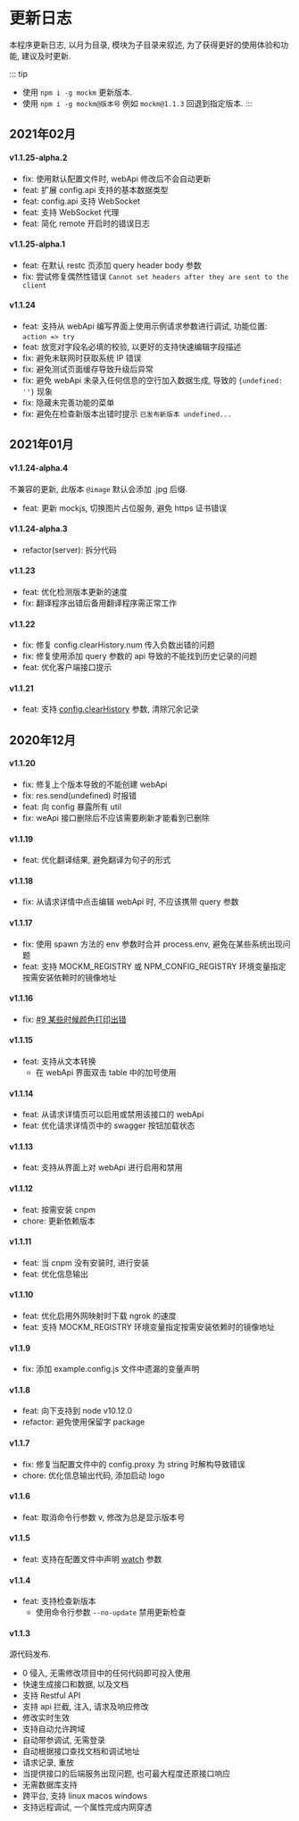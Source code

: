 # 更新日志
本程序更新日志, 以月为目录, 模块为子目录来叙述, 为了获得更好的使用体验和功能, 建议及时更新.

::: tip
- 使用 `npm i -g mockm` 更新版本.
- 使用 `npm i -g mockm@版本号` 例如 `mockm@1.1.3` 回退到指定版本.
:::

## 2021年02月
#### v1.1.25-alpha.2
- fix: 使用默认配置文件时, webApi 修改后不会自动更新
- feat: 扩展 config.api 支持的基本数据类型
- feat: config.api 支持 WebSocket
- feat: 支持 WebSocket 代理
- feat: 简化 remote 开启时的错误日志

#### v1.1.25-alpha.1
- feat: 在默认 restc 页添加 query header body 参数
- fix: 尝试修复偶然性错误 `Cannot set headers after they are sent to the client`

#### v1.1.24
- feat: 支持从 webApi 编写界面上使用示例请求参数进行调试, 功能位置: `action => try`
- feat: 放宽对字段名必填的校验, 以更好的支持快速编辑字段描述
- fix: 避免未联网时获取系统 IP 错误
- fix: 避免测试页面缓存导致升级后异常
- fix: 避免 webApi 未录入任何信息的空行加入数据生成, 导致的 `{undefined: ''}` 现象
- fix: 隐藏未完善功能的菜单
- fix: 避免在检查新版本出错时提示 `已发布新版本 undefined...`

## 2021年01月
#### v1.1.24-alpha.4
不兼容的更新, 此版本 `@image` 默认会添加 .jpg 后缀.

- feat: 更新 mockjs, 切换图片占位服务, 避免 https 证书错误

#### v1.1.24-alpha.3
- refactor(server): 拆分代码

#### v1.1.23
- feat: 优化检测版本更新的速度
- fix: 翻译程序出错后备用翻译程序需正常工作

#### v1.1.22
- fix: 修复 config.clearHistory.num 传入负数出错的问题
- fix: 修复使用添加 query 参数的 api 导致的不能找到历史记录的问题
- feat: 优化客户端接口提示

#### v1.1.21
- feat: 支持 [config.clearHistory](../config/option.md#config-clearhistory) 参数, 清除冗余记录

## 2020年12月
#### v1.1.20
- fix: 修复上个版本导致的不能创建 webApi
- fix: res.send(undefined) 时报错
- feat: 向 config 暴露所有 util
- fix: weApi 接口删除后不应该需要刷新才能看到已删除

#### v1.1.19
- feat: 优化翻译结果, 避免翻译为句子的形式

#### v1.1.18
- fix: 从请求详情中点击编辑 webApi 时, 不应该携带 query 参数

#### v1.1.17
- fix: 使用 spawn 方法的 env 参数时合并 process.env, 避免在某些系统出现问题
- feat: 支持 MOCKM_REGISTRY 或 NPM_CONFIG_REGISTRY 环境变量指定按需安装依赖时的镜像地址

#### v1.1.16
- fix: [#9 某些时候颜色打印出错](https://github.com/wll8/mockm/issues/9)

#### v1.1.15
- feat: 支持从文本转换
  - 在 webApi 界面双击 table 中的加号使用

#### v1.1.14
- feat: 从请求详情页可以启用或禁用该接口的 webApi
- feat: 优化请求详情页中的 swagger 按钮加载状态

#### v1.1.13
- feat: 支持从界面上对 webApi 进行启用和禁用

#### v1.1.12
- feat: 按需安装 cnpm
- chore: 更新依赖版本

#### v1.1.11
- feat: 当 cnpm 没有安装时, 进行安装
- feat: 优化信息输出

#### v1.1.10
- feat: 优化启用外网映射时下载 ngrok 的速度
- feat: 支持 MOCKM_REGISTRY 环境变量指定按需安装依赖时的镜像地址

#### v1.1.9
- fix: 添加 example.config.js 文件中遗漏的变量声明

#### v1.1.8
- feat: 向下支持到 node v10.12.0
- refactor: 避免使用保留字 package

#### v1.1.7
- fix: 修复当配置文件中的 config.proxy 为 string 时解构导致错误
- chore: 优化信息输出代码, 添加启动 logo

#### v1.1.6
- feat: 取消命令行参数 v, 修改为总是显示版本号

#### v1.1.5
- feat: 支持在配置文件中声明 [watch](../config/option.md#config-watch) 参数

#### v1.1.4
- feat: 支持检查新版本
  - 使用命令行参数  `--no-update` 禁用更新检查
  
#### v1.1.3
源代码发布.

- 0 侵入, 无需修改项目中的任何代码即可投入使用
- 快速生成接口和数据, 以及文档
- 支持 Restful API
- 支持 api 拦截, 注入, 请求及响应修改
- 修改实时生效
- 支持自动允许跨域
- 自动带参调试, 无需登录
- 自动根据接口查找文档和调试地址
- 请求记录, 重放
- 当提供接口的后端服务出现问题, 也可最大程度还原接口响应
- 无需数据库支持
- 跨平台, 支持 linux macos windows
- 支持远程调试, 一个属性完成内网穿透
